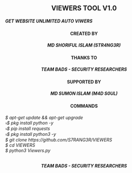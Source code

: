 <h2 align="center">VIEWERS TOOL V1.0</h2>

<h5>GET WEBSITE UNLIMITED AUTO VIWERS</h5>

<h4 align="center">CREATED BY</h4>
<h5 align="center">MD SHORIFUL ISLAM (STR4NG3R)</h5>
<h4 align="center">THANKS TO</h4>
<h5 align="center">TEAM BADS - SECURITY RESEARCHERS</h5>
<h4 align="center">SUPPORTED BY</h4>
<h5 align="center">MD SUMON ISLAM (M4D S0UL)</h5>
<h4 align="center">COMMANDS</h4>
<h6>$ apt-get update && apt-get upgrade
<br>৳$ pkg install python -y
<br>৳$ pip install requests
<br>৳$ pkg install python3 -y
<br>$ git clone https://github.com/S7RANG3R/VIEWERS
<br>$ cd VIEWERS
<br>$ python3 Viewers.py

<h5 align="center">TEAM BADS - SECURITY RESEARCHERS</h5>
    
